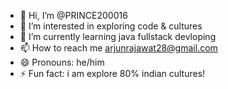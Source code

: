 - 👋 Hi, I’m @PRINCE200016
- 👀 I’m interested in exploring code & cultures
- 🌱 I’m currently learning java fullstack devloping
- 📫 How to reach me arjunrajawat28@gmail.com
- 😄 Pronouns: he/him
- ⚡ Fun fact: i am explore 80% indian cultures!

<!---
PRINCE200016/PRINCE200016 is a ✨ special ✨ repository because its `README.md` (this file) appears on your GitHub profile.
You can click the Preview link to take a look at your changes.
--->
